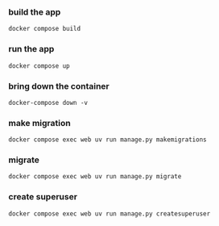 ### build the app
```
docker compose build
```
### run the app
```
docker compose up
```
### bring down the container
```
docker-compose down -v
```
### make migration
```
docker compose exec web uv run manage.py makemigrations
```
### migrate
```
docker compose exec web uv run manage.py migrate
```
### create superuser
```
docker compose exec web uv run manage.py createsuperuser
```